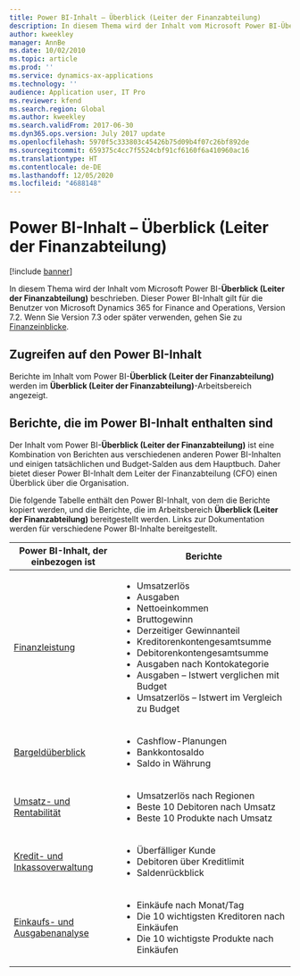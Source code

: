 ```yaml
---
title: Power BI-Inhalt – Überblick (Leiter der Finanzabteilung)
description: In diesem Thema wird der Inhalt vom Microsoft Power BI-Überblick (Leiter der Finanzabteilung) beschrieben.
author: kweekley
manager: AnnBe
ms.date: 10/02/2010
ms.topic: article
ms.prod: ''
ms.service: dynamics-ax-applications
ms.technology: ''
audience: Application user, IT Pro
ms.reviewer: kfend
ms.search.region: Global
ms.author: kweekley
ms.search.validFrom: 2017-06-30
ms.dyn365.ops.version: July 2017 update
ms.openlocfilehash: 5970f5c333803c45426b75d09b4f07c26bf892de
ms.sourcegitcommit: 659375c4cc7f5524cbf91cf6160f6a410960ac16
ms.translationtype: HT
ms.contentlocale: de-DE
ms.lasthandoff: 12/05/2020
ms.locfileid: "4688148"
---
```

# <a name="cfo-overview-power-bi-content"></a>Power BI-Inhalt – Überblick (Leiter der Finanzabteilung)

[!include [banner](../includes/banner.md)] 

In diesem Thema wird der Inhalt vom Microsoft Power BI-**Überblick (Leiter der Finanzabteilung)** beschrieben. Dieser Power BI-Inhalt gilt für die Benutzer von Microsoft Dynamics 365 for Finance and Operations, Version 7.2. Wenn Sie Version 7.3 oder später verwenden, gehen Sie zu [Finanzeinblicke](financial-insights.md).

## <a name="accessing-the-power-bi-content"></a>Zugreifen auf den Power BI-Inhalt

Berichte im Inhalt vom Power BI-**Überblick (Leiter der Finanzabteilung)** werden im **Überblick (Leiter der Finanzabteilung)**-Arbeitsbereich angezeigt.

## <a name="reports-that-are-included-in-the-power-bi-content"></a>Berichte, die im Power BI-Inhalt enthalten sind
Der Inhalt vom Power BI-**Überblick (Leiter der Finanzabteilung)** ist eine Kombination von Berichten aus verschiedenen anderen Power BI-Inhalten und einigen tatsächlichen und Budget-Salden aus dem Hauptbuch. Daher bietet dieser Power BI-Inhalt dem Leiter der Finanzabteilung (CFO) einen Überblick über die Organisation.

Die folgende Tabelle enthält den Power BI-Inhalt, von dem die Berichte kopiert werden, und die Berichte, die im Arbeitsbereich **Überblick (Leiter der Finanzabteilung)** bereitgestellt werden. Links zur Dokumentation werden für verschiedene Power BI-Inhalte bereitgestellt.

| Power BI-Inhalt, der einbezogen ist | Berichte |
|-----------------------------------|---------|
| [Finanzleistung](financial-performance-power-bi-content-pack.md) | <ul><li>Umsatzerlös</li><li>Ausgaben</li><li>Nettoeinkommen</li><li>Bruttogewinn</li><li>Derzeitiger Gewinnanteil</li><li>Kreditorenkontengesamtsumme</li><li>Debitorenkontengesamtsumme</li><li>Ausgaben nach Kontokategorie</li><li>Ausgaben – Istwert verglichen mit Budget</li><li>Umsatzerlös – Istwert im Vergleich zu Budget</li></ul> |
| [Bargeldüberblick](../../../finance/cash-bank-management/Cash-Overview-Power-BI-content.md) | <ul><li>Cashflow-Planungen</li><li>Bankkontosaldo</li><li>Saldo in Währung</li></ul> |
| [Umsatz- und Rentabilität](sales-profitability-performance-content-pack.md) | <ul><li>Umsatzerlös nach Regionen</li><li>Beste 10 Debitoren nach Umsatz</li><li>Beste 10 Produkte nach Umsatz</li></ul> |
| [Kredit- und Inkassoverwaltung](../../../finance/accounts-receivable/credit-collections-power-bi.md) | <ul><li>Überfälliger Kunde</li><li>Debitoren über Kreditlimit</li><li>Saldenrückblick</li></ul> |
| [Einkaufs- und Ausgabenanalyse](../../../finance/accounts-receivable/credit-collections-power-bi.md) | <ul><li>Einkäufe nach Monat/Tag</li><li>Die 10 wichtigsten Kreditoren nach Einkäufen</li><li>Die 10 wichtigste Produkte nach Einkäufen</li></ul> |
